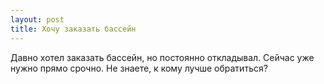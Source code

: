 ```yaml
---
layout: post 
title: Хочу заказать бассейн 
--- 
```

Давно хотел заказать бассейн, но постоянно откладывал. Сейчас уже нужно прямо срочно. Не знаете, к кому лучше обратиться?
